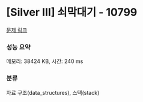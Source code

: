 # [Silver III] 쇠막대기 - 10799 

[문제 링크](https://www.acmicpc.net/problem/10799) 

### 성능 요약

메모리: 38424 KB, 시간: 240 ms

### 분류

자료 구조(data_structures), 스택(stack)

